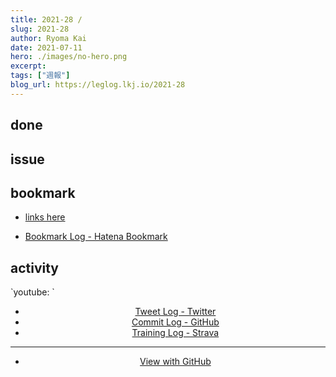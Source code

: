 ```yaml
---
title: 2021-28 / 
slug: 2021-28
author: Ryoma Kai
date: 2021-07-11
hero: ./images/no-hero.png
excerpt: 
tags: ["週報"]
blog_url: https://leglog.lkj.io/2021-28
---
```


<!--greeting here-->

## done

### 

## issue

### 

## bookmark

- [links here]()


- [Bookmark Log - Hatena Bookmark](https://b.hatena.ne.jp/Ryo_K/bookmark)

## activity

<Tweet tweetLink="" align="center" />
<Instagram instagramId="" />
`youtube: `

- [Tweet Log - Twitter](https://twitter.com/search?q=(from%3Alegnoh)%20until%3A2021-07-11%20since%3A2021-07-05%20-filter%3Areplies&src=typed_query)
- [Commit Log - GitHub](https://github.com/legnoh?tab=overview&from=2021-07-05&to=2021-07-11)
- [Training Log - Strava](https://www.strava.com/athletes/47349424/training/log)

----

- [View with GitHub](https://github.com/legnoh/leglog/blob/master/content/posts/202x/2021/28/index.md)

